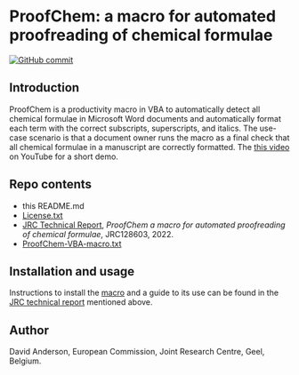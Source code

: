
# ProofChem: a macro for automated proofreading of chemical formulae


[![GitHub commit](https://img.shields.io/github/last-commit/ec-jrc/COVID-19)](https://github.com/ec-jrc/COVID-19/commits/master)

## Introduction
ProofChem is a productivity macro in VBA to automatically detect all chemical formulae in Microsoft Word documents and automatically format each term with the correct subscripts, superscripts, and italics. 
The use-case scenario is that a document owner runs the macro as a final check that all chemical formulae in a manuscript are correctly formatted.
The [this video](https://youtu.be/r5G0IRT8YlU) on YouTube for a short demo.

## Repo contents

- this README.md
- [License.txt](https://github.com/ec-jrc/jrc-proofreading/blob/main/Licence.txt)
- [JRC Technical Report](https://github.com/ec-jrc/jrc-proofreading/blob/main/JRC128603%20ProofChem.pdf), *ProofChem a macro for automated proofreading of chemical formulae*, JRC128603, 2022.
- [ProofChem-VBA-macro.txt](https://github.com/ec-jrc/jrc-proofreading/blob/main/ProofChem-VBA-macro.txt)

## Installation and usage

Instructions to install the [macro](https://github.com/ec-jrc/jrc-proofreading/blob/main/ProofChem-VBA-macro.txt) and a guide to its use can be found in the [JRC technical report](https://github.com/ec-jrc/jrc-proofreading/blob/main/JRC128603%20ProofChem.pdf) mentioned above.

## Author

David Anderson, European Commission, Joint Research Centre, Geel, Belgium.
